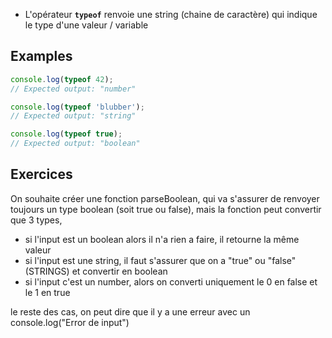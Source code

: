 
- L'opérateur **`typeof`** renvoie une string (chaine de caractère) qui indique le type d'une valeur / variable


## Examples

```js
console.log(typeof 42);
// Expected output: "number"

console.log(typeof 'blubber');
// Expected output: "string"

console.log(typeof true);
// Expected output: "boolean"
```

## Exercices 

On souhaite créer une fonction parseBoolean, qui va s'assurer de renvoyer toujours un type boolean (soit true ou false), mais la fonction peut convertir que 3 types, 
- si l'input est un boolean alors il n'a rien a faire, il retourne la même valeur
- si l'input est une string, il faut s'assurer que on a "true" ou "false" (STRINGS) et convertir en boolean
- si l'input c'est un number, alors on converti uniquement le 0 en false et le 1 en true

le reste des cas, on peut dire que il y a une erreur avec un console.log("Error de input")

